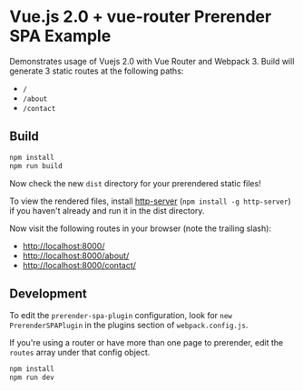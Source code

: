 # Vue.js 2.0 + vue-router Prerender SPA Example

Demonstrates usage of Vuejs 2.0 with Vue Router and Webpack 3. Build will generate 3 static routes at the following paths:

- `/`
- `/about`
- `/contact`

## Build

```bash
npm install
npm run build
```

Now check the new `dist` directory for your prerendered static files!

To view the rendered files, install [http-server](https://www.npmjs.com/package/http-server) (`npm install -g http-server`) if you haven't already and run it in the dist directory.

Now visit the following routes in your browser (note the trailing slash):

- [http://localhost:8000/](http://localhost:8000/)
- [http://localhost:8000/about/](http://localhost:8000/about/)
- [http://localhost:8000/contact/](http://localhost:8000/contact/)

## Development

To edit the `prerender-spa-plugin` configuration, look for `new PrerenderSPAPlugin` in the plugins section of `webpack.config.js`.

If you're using a router or have more than one page to prerender, edit the `routes` array under that config object.

```bash
npm install
npm run dev
```
